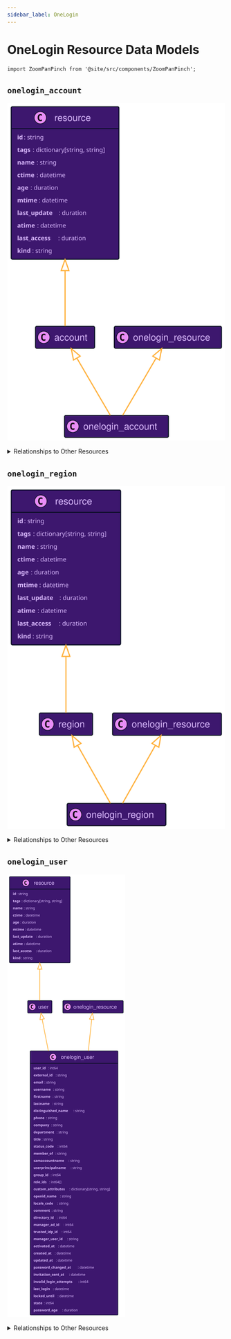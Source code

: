 ```yaml
---
sidebar_label: OneLogin
---
```


# OneLogin Resource Data Models

```mdx-code-block
import ZoomPanPinch from '@site/src/components/ZoomPanPinch';
```

## `onelogin_account`

<ZoomPanPinch>

![Diagram of onelogin_account data model](./img/onelogin_account.svg)

</ZoomPanPinch>

<details>
<summary>Relationships to Other Resources</summary>
<div>
<ZoomPanPinch>

![Diagram of onelogin_account resource relationships](./img/onelogin_account_relationships.svg)

</ZoomPanPinch>
</div>
</details>

## `onelogin_region`

<ZoomPanPinch>

![Diagram of onelogin_region data model](./img/onelogin_region.svg)

</ZoomPanPinch>

<details>
<summary>Relationships to Other Resources</summary>
<div>
<ZoomPanPinch>

![Diagram of onelogin_region resource relationships](./img/onelogin_region_relationships.svg)

</ZoomPanPinch>
</div>
</details>

## `onelogin_user`

<ZoomPanPinch>

![Diagram of onelogin_user data model](./img/onelogin_user.svg)

</ZoomPanPinch>

<details>
<summary>Relationships to Other Resources</summary>
<div>
<ZoomPanPinch>

![Diagram of onelogin_user resource relationships](./img/onelogin_user_relationships.svg)

</ZoomPanPinch>
</div>
</details>
